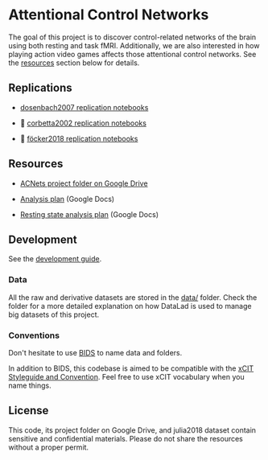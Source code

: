 # Attentional Control Networks

The goal of this project is to discover control-related networks of the brain using both resting and task fMRI. Additionally, we are also interested in how playing action video games affects those attentional control networks. See the [resources](#Resources) section below for details.

## Replications

- [dosenbach2007 replication notebooks](notebooks/dosenbach2007/)

- :construction: [corbetta2002 replication notebooks](notebookks/corbetta)

- :construction: [föcker2018 replication notebooks](notebooks/foecker2018)


## Resources

- [ACNets project folder on Google Drive](https://drive.google.com/drive/folders/1azOq3-tWNipn3vOrgbFzos4cJHOeBZKO?usp=sharing)

- [Analysis plan](https://docs.google.com/document/d/17bTvlyH8pX1pIjn28PLyDpQGEmSQ2wki0fiB5TeDuaE/edit?usp=sharing) (Google Docs)

- [Resting state analysis plan](https://docs.google.com/document/d/1gM5IVyKHw9-r9RDRjl158D-yEBbwWnYk1FNUBx_bVic/edit?usp=sharing) (Google Docs)


## Development

See the [development guide](docs/development.md).

### Data

All the raw and derivative datasets are stored in the [data/](data/) folder. Check the folder for a more detailed explanation on how DataLad is used to manage big datasets of this project.

### Conventions

Don't hesitate to use [BIDS]([https://](https://bids-specification.readthedocs.io/en/stable/)) to name data and folders.

In addition to BIDS, this codebase is aimed to be compatible with the [xCIT Styleguide and Convention](https://). Feel free to use xCIT vocabulary when you name things.

## License

This code, its project folder on Google Drive, and julia2018 dataset contain sensitive and confidential materials. Please do not share the resources without a proper permit.
